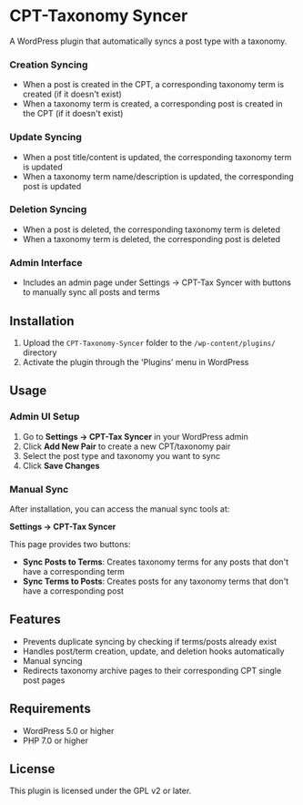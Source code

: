# CPT-Taxonomy Syncer

A WordPress plugin that automatically syncs a post type with a taxonomy.

### Creation Syncing

- When a post is created in the CPT, a corresponding taxonomy term is created (if it doesn't exist)
- When a taxonomy term is created, a corresponding post is created in the CPT (if it doesn't exist)

### Update Syncing

- When a post title/content is updated, the corresponding taxonomy term is updated
- When a taxonomy term name/description is updated, the corresponding post is updated

### Deletion Syncing

- When a post is deleted, the corresponding taxonomy term is deleted
- When a taxonomy term is deleted, the corresponding post is deleted

### Admin Interface

- Includes an admin page under Settings → CPT-Tax Syncer with buttons to manually sync all posts and terms

## Installation

1. Upload the `CPT-Taxonomy-Syncer` folder to the `/wp-content/plugins/` directory
2. Activate the plugin through the 'Plugins' menu in WordPress

## Usage

### Admin UI Setup

1. Go to **Settings → CPT-Tax Syncer** in your WordPress admin
2. Click **Add New Pair** to create a new CPT/taxonomy pair
3. Select the post type and taxonomy you want to sync
4. Click **Save Changes**

### Manual Sync

After installation, you can access the manual sync tools at:

**Settings → CPT-Tax Syncer**

This page provides two buttons:

- **Sync Posts to Terms**: Creates taxonomy terms for any posts that don't have a corresponding term
- **Sync Terms to Posts**: Creates posts for any taxonomy terms that don't have a corresponding post

## Features

- Prevents duplicate syncing by checking if terms/posts already exist
- Handles post/term creation, update, and deletion hooks automatically
- Manual syncing
- Redirects taxonomy archive pages to their corresponding CPT single post pages

## Requirements

- WordPress 5.0 or higher
- PHP 7.0 or higher

## License

This plugin is licensed under the GPL v2 or later.
